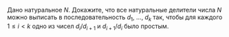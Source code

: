 Дано натуральное $N$. Докажите, что все натуральные делители числа $N$ можно выписать в последовательность $d_1$, $\ldots$, $d_k$ так, чтобы для каждого $1\le i < k$ одно из чисел $d_i/d_{i+1}$ и $d_{i+1}/d_i$ было простым.